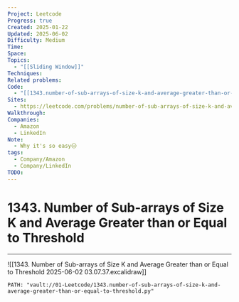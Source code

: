```yaml
---
Project: Leetcode
Progress: true
Created: 2025-01-22
Updated: 2025-06-02
Difficulty: Medium
Time: 
Space: 
Topics:
  - "[[Sliding Window]]"
Techniques: 
Related problems: 
Code:
  - "[[1343.number-of-sub-arrays-of-size-k-and-average-greater-than-or-equal-to-threshold.py]]"
Sites:
  - https://leetcode.com/problems/number-of-sub-arrays-of-size-k-and-average-greater-than-or-equal-to-threshold/description/
Walkthrough: 
Companies:
  - Amazon
  - LinkedIn
Note:
  - Why it's so easy😑
tags:
  - Company/Amazon
  - Company/LinkedIn
TODO: 
---
```


# 1343. Number of Sub-arrays of Size K and Average Greater than or Equal to Threshold
---
![[1343. Number of Sub-arrays of Size K and Average Greater than or Equal to Threshold 2025-06-02 03.07.37.excalidraw]]


```embed-python
PATH: "vault://01-Leetcode/1343.number-of-sub-arrays-of-size-k-and-average-greater-than-or-equal-to-threshold.py"
```